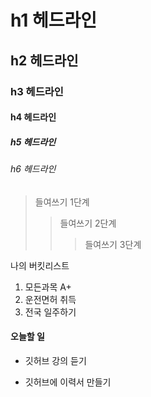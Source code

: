 # h1 헤드라인
## h2 헤드라인
### h3 헤드라인
#### h4 헤드라인
##### h5 헤드라인
###### h6 헤드라인

>들여쓰기 1단계
>>들여쓰기 2단계
>>>들여쓰기 3단계

나의 버킷리스트
1. 모든과목 A+
2. 운전면허 취득
3. 전국 일주하기

#### 오늘할 일
* 깃허브 강의 듣기
+ 깃허브에 이력서 만들기
